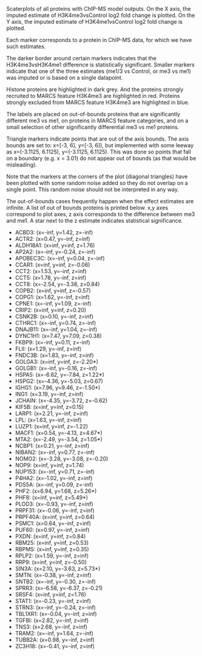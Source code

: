 

Scaterplots of all proteins with ChIP-MS model outputs.
On the X axis, the imputed estimate of H3K4me3vsControl log2 fold change is plotted.
On the Y axis, the imputed estimate of H3K4me1vsControl log2 fold change is plotted.

Each marker corresponds to a protein in ChIP-MS data, for which we have such estimates.

The darker border around certain markers indicates that the H3K4me3vsH3K4me1 difference is statistically significant.
Smaller markers indicate that one of the three estimates (me1/3 vs Control, or me3 vs me1) was imputed or is based on a single datapoint. 

Histone proteins are highlighted in dark grey.
And the proteins strongly recruited to MARCS feature H3K4me3 are highlighted in red.
Proteins strongly excluded from MARCS feature H3K4me3 are highlighted in blue.

The labels are placed on out-of-bounds proteins that are significantly different me3 vs me1, 
on proteins in MARCS feature categories, and on a small selection of other significantly differential me3 vs me1 proteins.

Triangle markers indicate points that are out of the axis bounds. The axis bounds are set to: x=[-3, 6], y=[-3, 6]), 
but implemented with some leeway as x=(-3.1125, 6.1125), y=(-3.1125, 6.1125). This
was done so points that fall on a boundary (e.g. x = 3.01) do not appear out of bounds (as that would be misleading).

Note that the markers at the corners of the plot (diagonal triangles) have been plotted with some random noise added so they do not overlap on a single point.
This random noise should not be interpreted in any way.

The out-of-bounds cases frequently happen when the effect estimates are infinite. A list of out of bounds proteins is printed below.
x,y axes correspond to plot axes, z axis corresponds to the difference between me3 and me1. A star next to the z estimate indicates statistical significance.

- ACBD3: (x=-inf, y=1.42, z=-inf)
- ACTR2: (x=0.47, y=-inf, z=inf)
- ALDH18A1: (x=inf, y=inf, z=1.76)
- AP2A2: (x=-inf, y=-0.24, z=-inf)
- APOBEC3C: (x=-inf, y=0.04, z=-inf)
- CCAR1: (x=inf, y=inf, z=-0.06)
- CCT2: (x=1.53, y=-inf, z=inf)
- CCT5: (x=1.78, y=-inf, z=inf)
- CCT8: (x=-2.54, y=-3.38, z=0.84)
- COPB2: (x=inf, y=inf, z=-0.57)
- COPG1: (x=1.62, y=-inf, z=inf)
- CPNE1: (x=-inf, y=1.09, z=-inf)
- CRIP2: (x=inf, y=inf, z=0.20)
- CSNK2B: (x=0.10, y=-inf, z=inf)
- CTHRC1: (x=-inf, y=0.74, z=-inf)
- DNAJB11: (x=-inf, y=1.04, z=-inf)
- DYNC1H1: (x=7.47, y=7.09, z=0.38)
- FKBP9: (x=-inf, y=0.11, z=-inf)
- FLII: (x=1.29, y=-inf, z=inf)
- FNDC3B: (x=1.83, y=-inf, z=inf)
- GOLGA3: (x=inf, y=inf, z=-2.20*)
- GOLGB1: (x=-inf, y=-0.16, z=-inf)
- HSPA5: (x=-6.62, y=-7.84, z=1.22*)
- HSPG2: (x=-4.36, y=-5.03, z=0.67)
- IGHG1: (x=7.96, y=9.46, z=-1.50*)
- ING1: (x=3.19, y=-inf, z=inf)
- JCHAIN: (x=-4.35, y=-3.72, z=-0.62)
- KIF5B: (x=inf, y=inf, z=0.15)
- LARP1: (x=2.21, y=-inf, z=inf)
- LPL: (x=1.63, y=-inf, z=inf)
- LUZP1: (x=inf, y=inf, z=-1.22)
- MACF1: (x=0.54, y=-4.13, z=4.67*)
- MTA2: (x=-2.49, y=-3.54, z=1.05*)
- NCBP1: (x=0.21, y=-inf, z=inf)
- NIBAN2: (x=-inf, y=0.77, z=-inf)
- NOMO2: (x=-3.28, y=-3.08, z=-0.20)
- NOP9: (x=inf, y=inf, z=1.74)
- NUP153: (x=-inf, y=0.71, z=-inf)
- P4HA2: (x=-1.02, y=-inf, z=inf)
- PDS5A: (x=-inf, y=0.09, z=-inf)
- PHF2: (x=6.94, y=1.68, z=5.26*)
- PHF8: (x=inf, y=inf, z=5.49*)
- PLOD3: (x=-0.93, y=-inf, z=inf)
- PRPF31: (x=-0.06, y=-inf, z=inf)
- PRPF40A: (x=inf, y=inf, z=0.64)
- PSMC1: (x=0.64, y=-inf, z=inf)
- PUF60: (x=0.97, y=-inf, z=inf)
- PXDN: (x=inf, y=inf, z=0.84)
- RBM25: (x=inf, y=inf, z=0.53)
- RBPMS: (x=inf, y=inf, z=0.35)
- RPLP2: (x=1.59, y=-inf, z=inf)
- RRP9: (x=inf, y=inf, z=-0.50)
- SIN3A: (x=2.10, y=-3.63, z=5.73*)
- SMTN: (x=-0.38, y=-inf, z=inf)
- SNTB2: (x=-inf, y=-0.30, z=-inf)
- SPRR3: (x=-6.58, y=-6.37, z=-0.21)
- SRSF4: (x=inf, y=inf, z=1.76)
- STAT1: (x=-0.23, y=-inf, z=inf)
- STRN3: (x=-inf, y=-0.24, z=-inf)
- TBL1XR1: (x=-0.04, y=-inf, z=inf)
- TGFBI: (x=2.82, y=-inf, z=inf)
- TNS3: (x=2.68, y=-inf, z=inf)
- TRAM2: (x=-inf, y=1.64, z=-inf)
- TUBB2A: (x=0.98, y=-inf, z=inf)
- ZC3H18: (x=-0.41, y=-inf, z=inf)

    